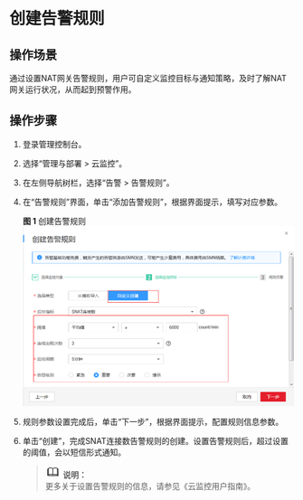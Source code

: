 # 创建告警规则<a name="zh-cn_topic_0113772081"></a>

## 操作场景<a name="section38299792222911"></a>

通过设置NAT网关告警规则，用户可自定义监控目标与通知策略，及时了解NAT网关运行状况，从而起到预警作用。

## 操作步骤<a name="section7969360222918"></a>

1.  登录管理控制台。
2.  选择“管理与部署 \> 云监控”。
3.  在左侧导航树栏，选择“告警 \> 告警规则”。
4.  在“告警规则”界面，单击“添加告警规则”，根据界面提示，填写对应参数。

    **图 1**  创建告警规则<a name="fig85172114288"></a>  
    ![](figures/create_Alarm.png "创建告警规则")

5.  规则参数设置完成后，单击“下一步”，根据界面提示，配置规则信息参数。
6.  单击“创建”，完成SNAT连接数告警规则的创建。设置告警规则后，超过设置的阈值，会以短信形式通知。

    >![](public_sys-resources/icon-note.gif) **说明：**   
    >更多关于设置告警规则的信息，请参见《云监控用户指南》。  


